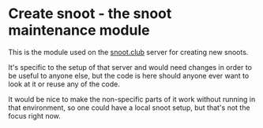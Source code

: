 # Create snoot - the snoot maintenance module

This is the module used on the [snoot.club](https://snoot.club) server for creating new snoots. 

It's specific to the setup of that server and would need changes in order to be useful to anyone else, but the code is here should anyone ever want to look at it or reuse any of the code.

It would be nice to make the non-specific parts of it work without running in that environment, so one could have a local snoot setup, but that's not the focus right now.